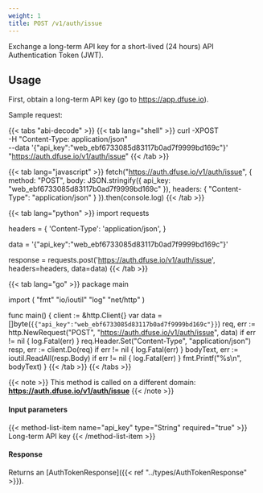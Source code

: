```yaml
---
weight: 1
title: POST /v1/auth/issue
---
```


Exchange a long-term API key for a short-lived (24 hours) API Authentication Token (JWT).


## Usage

First, obtain a long-term API key (go to https://app.dfuse.io).

Sample request:

{{< tabs "abi-decode" >}}
{{< tab lang="shell" >}}
curl -XPOST \
  -H "Content-Type: application/json" \
  --data '{"api_key":"web_ebf6733085d83117b0ad7f9999bd169c"}' \
  "https://auth.dfuse.io/v1/auth/issue"
{{< /tab >}}

{{< tab lang="javascript" >}}
fetch("https://auth.dfuse.io/v1/auth/issue", {
  method: "POST",
  body: JSON.stringify({
    api_key: "web_ebf6733085d83117b0ad7f9999bd169c"
  }),
  headers: {
    "Content-Type": "application/json"
  }
}).then(console.log)
{{< /tab >}}

{{< tab lang="python" >}}
import requests

headers = {
    'Content-Type': 'application/json',
}

data = '{"api_key":"web_ebf6733085d83117b0ad7f9999bd169c"}'

response = requests.post('https://auth.dfuse.io/v1/auth/issue', headers=headers, data=data)
{{< /tab >}}

{{< tab lang="go" >}}
package main

import (
	"fmt"
	"io/ioutil"
	"log"
	"net/http"
)

func main() {
	client := &http.Client{}
	var data = []byte(`{{"api_key":"web_ebf6733085d83117b0ad7f9999bd169c"}}`)
	req, err := http.NewRequest("POST", "https://auth.dfuse.io/v1/auth/issue", data)
	if err != nil {
		log.Fatal(err)
	}
	req.Header.Set("Content-Type", "application/json")
	resp, err := client.Do(req)
	if err != nil {
		log.Fatal(err)
	}
	bodyText, err := ioutil.ReadAll(resp.Body)
	if err != nil {
		log.Fatal(err)
	}
	fmt.Printf("%s\n", bodyText)
}
{{< /tab >}}
{{< /tabs >}}

{{< note >}}
This method is called on a different domain: <strong>https://auth.dfuse.io/v1/auth/issue</strong>
{{< /note >}}

#### Input parameters

{{< method-list-item name="api_key" type="String" required="true" >}}
  Long-term API key
{{< /method-list-item >}}

#### Response

Returns an [AuthTokenResponse]({{< ref "../types/AuthTokenResponse" >}}).
